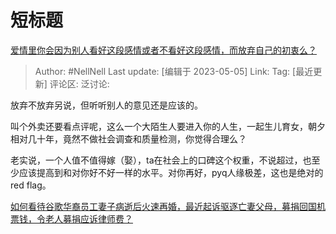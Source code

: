 # 短标题
[爱情里你会因为别人看好这段感情或者不看好这段感情，而放弃自己的初衷么？](https://www.zhihu.com/question/598800447/answer/3013397060)

> Author: #NellNell
> Last update: [编辑于 2023-05-05]
> Link:
> Tag: [最近更新]
> 评论区:
> 泛讨论:

放弃不放弃另说，但听听别人的意见还是应该的。

叫个外卖还要看点评呢，这么一个大陌生人要进入你的人生，一起生儿育女，朝夕相对几十年，竟然不做社会调查和质量检测，你觉得合理么？

老实说，一个人值不值得嫁（娶），ta在社会上的口碑这个权重，不说超过，也至少应该提高到和对你好不好一样的水平。对你再好，pyq人缘极差，这也是绝对的red flag。

[如何看待谷歌华裔员工妻子病逝后火速再婚，最近起诉驱逐亡妻父母，募捐回国机票钱，令老人募捐应诉律师费？](https://www.zhihu.com/question/522115736/answer/2394292601)